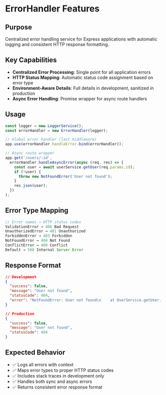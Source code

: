 # ErrorHandler Features

## Purpose
Centralized error handling service for Express applications with automatic logging and consistent HTTP response formatting.

## Key Capabilities
- **Centralized Error Processing**: Single point for all application errors
- **HTTP Status Mapping**: Automatic status code assignment based on error type
- **Environment-Aware Details**: Full details in development, sanitized in production
- **Async Error Handling**: Promise wrapper for async route handlers

## Usage
```typescript
const logger = new LoggerService();
const errorHandler = new ErrorHandler(logger);

// Global error handler (last middleware)
app.use(errorHandler.handleError.bind(errorHandler));

// Async route wrapper
app.get('/users/:id', 
  errorHandler.handleAsyncError(async (req, res) => {
    const user = await userService.getUser(req.params.id);
    if (!user) {
      throw new NotFoundError('User not found');
    }
    res.json(user);
  })
);
```

## Error Type Mapping
```typescript
// Error names → HTTP status codes
ValidationError → 400 Bad Request
UnauthorizedError → 401 Unauthorized  
ForbiddenError → 403 Forbidden
NotFoundError → 404 Not Found
ConflictError → 409 Conflict
Default → 500 Internal Server Error
```

## Response Format
```json
// Development
{
  "success": false,
  "message": "User not found",
  "statusCode": 404,
  "error": "NotFoundError: User not found\n    at UserService.getUser..."
}

// Production
{
  "success": false,
  "message": "User not found", 
  "statusCode": 404
}
```

## Expected Behavior
- ✅ Logs all errors with context
- ✅ Maps error types to proper HTTP status codes
- ✅ Includes stack traces in development only
- ✅ Handles both sync and async errors
- ✅ Returns consistent error response format
